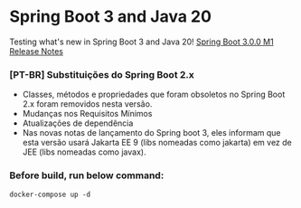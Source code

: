 # Spring Boot 3 and Java 20
Testing what's new in Spring Boot 3 and Java 20! 
[Spring Boot 3.0.0 M1 Release Notes](https://github.com/spring-projects/spring-boot/wiki/Spring-Boot-3.0.0-M1-Release-Notes)

### [PT-BR] Substituições do Spring Boot 2.x 
- Classes, métodos e propriedades que foram obsoletos no Spring Boot 2.x foram removidos nesta versão. 
- Mudanças nos Requisitos Mínimos
- Atualizações de dependência
- Nas novas notas de lançamento do Spring boot 3, eles informam que esta versão usará Jakarta EE 9 (libs nomeadas como jakarta) em vez de JEE (libs nomeadas como javax).

### Before build, run below command:
````shell
docker-compose up -d
````